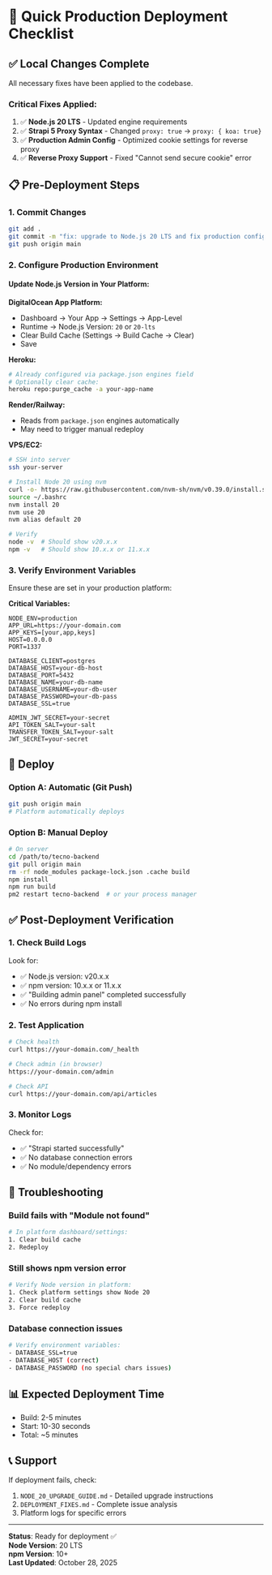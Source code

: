 # 🚀 Quick Production Deployment Checklist

## ✅ Local Changes Complete
All necessary fixes have been applied to the codebase.

### Critical Fixes Applied:
1. ✅ **Node.js 20 LTS** - Updated engine requirements
2. ✅ **Strapi 5 Proxy Syntax** - Changed `proxy: true` → `proxy: { koa: true}`
3. ✅ **Production Admin Config** - Optimized cookie settings for reverse proxy
4. ✅ **Reverse Proxy Support** - Fixed "Cannot send secure cookie" error

## 📋 Pre-Deployment Steps

### 1. Commit Changes
```bash
git add .
git commit -m "fix: upgrade to Node.js 20 LTS and fix production config"
git push origin main
```

### 2. Configure Production Environment

#### Update Node.js Version in Your Platform:

**DigitalOcean App Platform:**
- Dashboard → Your App → Settings → App-Level
- Runtime → Node.js Version: `20` or `20-lts`
- Clear Build Cache (Settings → Build Cache → Clear)
- Save

**Heroku:**
```bash
# Already configured via package.json engines field
# Optionally clear cache:
heroku repo:purge_cache -a your-app-name
```

**Render/Railway:**
- Reads from `package.json` engines automatically
- May need to trigger manual redeploy

**VPS/EC2:**
```bash
# SSH into server
ssh your-server

# Install Node 20 using nvm
curl -o- https://raw.githubusercontent.com/nvm-sh/nvm/v0.39.0/install.sh | bash
source ~/.bashrc
nvm install 20
nvm use 20
nvm alias default 20

# Verify
node -v  # Should show v20.x.x
npm -v   # Should show 10.x.x or 11.x.x
```

### 3. Verify Environment Variables

Ensure these are set in your production platform:

**Critical Variables:**
```env
NODE_ENV=production
APP_URL=https://your-domain.com
APP_KEYS=[your,app,keys]
HOST=0.0.0.0
PORT=1337

DATABASE_CLIENT=postgres
DATABASE_HOST=your-db-host
DATABASE_PORT=5432
DATABASE_NAME=your-db-name
DATABASE_USERNAME=your-db-user
DATABASE_PASSWORD=your-db-pass
DATABASE_SSL=true

ADMIN_JWT_SECRET=your-secret
API_TOKEN_SALT=your-salt
TRANSFER_TOKEN_SALT=your-salt
JWT_SECRET=your-secret
```

## 🔄 Deploy

### Option A: Automatic (Git Push)
```bash
git push origin main
# Platform automatically deploys
```

### Option B: Manual Deploy
```bash
# On server
cd /path/to/tecno-backend
git pull origin main
rm -rf node_modules package-lock.json .cache build
npm install
npm run build
pm2 restart tecno-backend  # or your process manager
```

## ✅ Post-Deployment Verification

### 1. Check Build Logs
Look for:
- ✅ Node.js version: v20.x.x
- ✅ npm version: 10.x.x or 11.x.x
- ✅ "Building admin panel" completed successfully
- ✅ No errors during npm install

### 2. Test Application
```bash
# Check health
curl https://your-domain.com/_health

# Check admin (in browser)
https://your-domain.com/admin

# Check API
curl https://your-domain.com/api/articles
```

### 3. Monitor Logs
Check for:
- ✅ "Strapi started successfully"
- ✅ No database connection errors
- ✅ No module/dependency errors

## 🐛 Troubleshooting

### Build fails with "Module not found"
```bash
# In platform dashboard/settings:
1. Clear build cache
2. Redeploy
```

### Still shows npm version error
```bash
# Verify Node version in platform:
1. Check platform settings show Node 20
2. Clear build cache
3. Force redeploy
```

### Database connection issues
```bash
# Verify environment variables:
- DATABASE_SSL=true
- DATABASE_HOST (correct)
- DATABASE_PASSWORD (no special chars issues)
```

## 📊 Expected Deployment Time
- Build: 2-5 minutes
- Start: 10-30 seconds
- Total: ~5 minutes

## 📞 Support
If deployment fails, check:
1. `NODE_20_UPGRADE_GUIDE.md` - Detailed upgrade instructions
2. `DEPLOYMENT_FIXES.md` - Complete issue analysis
3. Platform logs for specific errors

---

**Status**: Ready for deployment ✅  
**Node Version**: 20 LTS  
**npm Version**: 10+  
**Last Updated**: October 28, 2025

